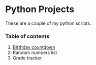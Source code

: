 # Python Projects

These are a couple of my python scripts.

### Table of contents
1. [Birthday countdown](../birthday_countdown)
2. Random numbers list
3. Grade tracker


